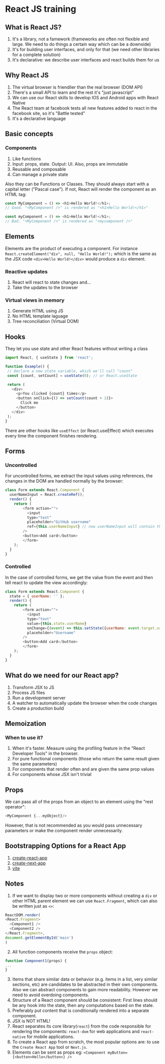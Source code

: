 # React JS training
## What is React JS?
1. It's a library, not a famework (frameworks are often not flexible and large. We need to do things a certain way which can be a downside)
1. It's for building user interfaces, and only for that (we need other libraries for a complete solution)
1. It's declarative: we describe user interfaces and react builds them for us

## Why React JS
1. The virtual browser is friendlier than the real browser (DOM API)
1. There's a small API to learn and the rest it's "just javascript"
1. We can use our React skills to develop IOS and Android apps with React Native
1. The React team at facebook tests all new features added to react in the facebook site, so it's "Battle tested"
1. It's a declarative language

## Basic concepts
### Components
1. Like functions
1. Input: props, state. Output: UI. Also, props are immutable
1. Reusable and composable
1. Can manage a private state

Also they can be Functions or Classes. They should always start with a capital letter ("Pascal case"). If not, React will render the component as an HTML tag:

```javascript
const MyComponent = () => <h1>Hello World!</h1>;
// Good. "<MyComponent />" is rendered as "<h1>Hello World!</h1>"

const myComponent = () => <h1>Hello World!</h1>;
// Bad. "<MyComponent />" is rendered as "<mycomponent />"

```

## Elements

Elements are the product of executing a component. For instance `React.createElement("div", null, "Hello World!");` which is the same as the JSX code `<div>Hello World!</div>` would produce a `div` element.

### Reactive updates
1. React will react to state changes and...
1. Take the updates to the browser

### Virtual views in memory
1. Generate HTML using JS
1. No HTML template laguage
1. Tree reconciliation (Virtual DOM)

## Hooks
They let you use state and other React features without writing a class
 ```javascript
import React, { useState } from 'react';

function Example() {
  // Declare a new state variable, which we'll call "count"
  const [count, setCount] = useState(0); // or React.useState

  return (
    <div>
      <p>You clicked {count} times</p>
      <button onClick={() => setCount(count + 1)}>
        Click me
      </button>
    </div>
  );
}
 ```
 There are other hooks like `useEffect` (or React.useEffect) which executes every time the component finishes rendering.

## Forms
### Uncontrolled
For uncontrolled forms, we extract the input values using references, the changes in the DOM are handled normally by the browser:
```javascript
class Form extends React.Component {
  userNameInput = React.createRef();
  render() {
  	return (
    	<form action="">
    	  <input
          type="text"
          placeholder="GitHub username"
          ref={this.userNameInput} // now userNameInput will contain the text typed in the username field
        />
        <button>Add card</button>
    	</form>
    );
  }
}
```
### Controlled
In the case of controlled forms, we get the value from the event and then tell react to update the view accordingly:
```javascript
class Form extends React.Component {
  state = { userName: '' };
  render() {
  	return (
    	<form action="">
    	  <input
          type="text"
          value={this.state.userName}
          onChange={(event) => this.setState({userName: event.target.value})}
          placeholder="Username"
        />
        <button>Add card</button>
    	</form>
    );
  }
}
```

## What do we need for our React app?
1. Transform JSX to JS
2. Process JS files
3. Run a development server
4. A watcher to automatically update the browser when the code changes
5. Create a production build

## Memoization

### When to use it?

1. When it's faster. Measure using the profiling feature in the "React Developer Tools" in the browser.
2. For pure functional components (those who return the same result given the same parameters)
3. For components that render often and are given the same prop values
4. For components whose JSX isn't trivial

## Props

We can pass all of the props from an object to an element using the "rest operator":

```javascript
<MyComponent {...myObject}/>
```

However, that is not recommended as you would pass unnecessary parameters or make the component render unnecessarily.

## Bootstrapping Options for a React App

1. [create-react-app](https://create-react-app.dev/)
2. [create-next-app](https://nextjs.org/docs/pages/api-reference/create-next-app)
3. [vite](https://vitejs.dev/)

## Notes
1. If we want to display two or more components without creating a `div` or other HTML parent element we can use `React.Fragment`, which can also be written just as `<>`:
```javascript
ReactDOM.render(
<React.Fragment>
  <Component1 />
  <Component2 />
</React.Fragment>,
document.getElementById('main')
)
```
2. All function components receive the `props` object:
```javascript
function Component1(props) {
...
}
```
3. Items that share similar data or behavior (e.g. items in a list, very similar sections, etc) are candidates to be abstracted in their own components. Also we can abstract components to gain more readability. However we need to avoid overdoing components.
4. Structure of a React component should be consistent: First lines should be any hook into the state, then any computations based on the state.
5. Preferably put content that is conditionally rendered into a separate component.
6. JSX is NOT HTML!
7. React separates its core library(`react`) from the code responsible for rendering the components: `react-dom` for web applications and `react-native` for mobile applications.
8. To create a React app from scratch, the most popular options are: to use the `Create React App` tool or `Next.js`.
9. Elements can be sent as props eg: `<Component myButton={<button>Hello</button>} />`